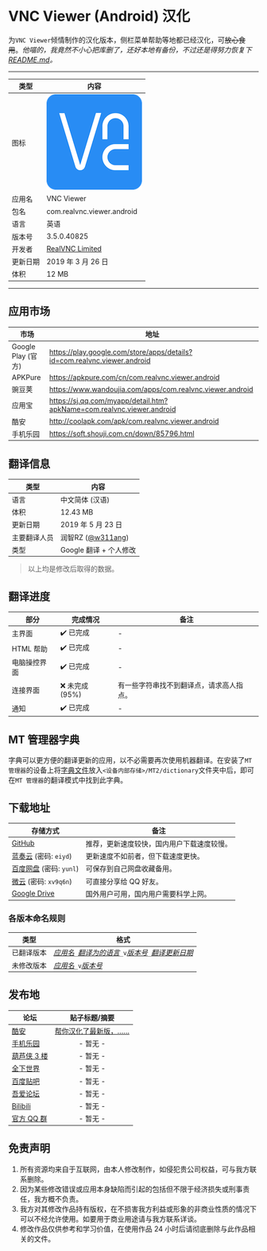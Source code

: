 VNC Viewer (Android) 汉化
===========================
为`VNC Viewer`倾情制作的汉化版本，侧栏菜单帮助等地都已经汉化，可~~放心食用~~。*他喵的，我竟然不小心把库删了，还好本地有备份，不过还是得努力恢复下[README.md](/readme.md)。*
****
|类型|内容|
|--|--
|图标|![](res/drawable-xxxhdpi-v4/icon.png)
|应用名|VNC Viewer
|包名|com.realvnc.viewer.android
|语言|英语
|版本号|3.5.0.40825
|开发者|[RealVNC Limited](https://www.realvnc.com)
|更新日期|2019 年 3 月 26 日
|体积|12 MB
****
应用市场
------
|市场|地址|
|--|--
|Google Play (官方)|https://play.google.com/store/apps/details?id=com.realvnc.viewer.android
|APKPure|https://apkpure.com/cn/com.realvnc.viewer.android
|豌豆荚|https://www.wandoujia.com/apps/com.realvnc.viewer.android
|应用宝|https://sj.qq.com/myapp/detail.htm?apkName=com.realvnc.viewer.android
|酷安|http://coolapk.com/apk/com.realvnc.viewer.android
|手机乐园|https://soft.shouji.com.cn/down/85796.html

翻译信息
------
|类型|内容|
|--|--
|语言|中文简体 (汉语)
|体积|12.43 MB
|更新日期|2019 年 5 月 23 日
|主要翻译人员|润智RZ ([@w311ang](https://github.com/w311ang))
|类型|Google 翻译 + 个人修改
>以上均是修改后取得的数据。

翻译进度
------
|部分|完成情况|备注
|--|--|--
|主界面|:heavy_check_mark: 已完成|-
|HTML 帮助|:heavy_check_mark: 已完成|-
|电脑操控界面|:heavy_check_mark: 已完成|-
|连接界面|:x: 未完成 (95%)|有一些字符串找不到翻译点，请求高人指点。
|通知|:heavy_check_mark: 已完成|-

MT 管理器字典
------
字典可以更方便的翻译更新的应用，以不必需要再次使用机器翻译。在安装了`MT 管理器`的设备上将[字典文件](MT2/dictionary/VNC_Viewer.mtd)放入`<设备内部存储>/MT2/dictionary`文件夹中后，即可在`MT 管理器`的翻译模式中找到此字典。

下载地址
------
|存储方式|备注|
|--|--
|[GitHub](https://github.com/yunles/VNC-Viewer-Android-chinese/releases/download/2019.05.23/VNC_Viewer_20190523.apk)|推荐，更新速度较快，国内用户下载速度较慢。
|[蓝奏云](https://www.lanzous.com/b743556/) (密码: `eiyd`)|更新速度不如前者，但下载速度更快。
|[百度网盘](https://pan.baidu.com/s/1x8wMq2xPjH8CE0dpxAPmTQ) (密码: `yunl`)|可保存到自己网盘收藏备用。
|[微云](https://share.weiyun.com/5u0ijHC) (密码: `xv9q6n`)|可直接分享给 QQ 好友。
|[Google Drive](https://drive.google.com/open?id=165SdLUBD-JxSzHPMpOlmzATmiPNn3bfs)|国外用户可用，国内用户需要科学上网。
### 各版本命名规则
|类型|格式|
|--|--
|已翻译版本|*[应用名](#vnc-viewer-android-汉化)*`_`*[翻译为的语言](#翻译信息)*`_v`*[版本号](#vnc-viewer-android-汉化)*`_`*[翻译更新日期](#翻译信息)*
|未修改版本|*[应用名](#vnc-viewer-android-汉化)*`_v`*[版本号](#vnc-viewer-android-汉化)*

发布地
------
|论坛|贴子标题/摘要|
|--|:--:
|[酷安](https://www.coolapk.com/)|[帮你汉化了最新版，……](https://www.coolapk.com/feed/10403694)
|[手机乐园](http://shouji.com.cn)|- 暂无 -
|[葫芦侠 3 楼](http://huluxia.com/)|- 暂无 -
|[全下世界](http://www.iqxsj.com/)|- 暂无 -
|[百度贴吧](https://tieba.baidu.com/)|- 暂无 -
|[吾爱论坛](https://www.52pojie.cn/)|- 暂无 -
|[Bilibili](https://www.bilibili.com/)|- 暂无 -
|[官方 QQ 群](https://jq.qq.com/?_wv=1027&k=5P36jkG)|- 暂无 -

免责声明
------
1. 所有资源均来自于互联网，由本人修改制作，如侵犯贵公司权益，可与我方联系删除。
2. 因为某些修改错误或应用本身缺陷而引起的包括但不限于经济损失或刑事责任，我方概不负责。
3. 我方对其修改作品持有版权，在不损害我方利益或形象的非商业性质的情况下可以不经允许使用。如要用于商业用途请与我方联系详谈。
4. 修改作品仅供参考和学习价值，在使用作品 24 小时后请彻底删除与此作品相关的文件。
